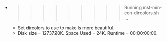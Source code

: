 * >>>>>>>>> Running inst-min-con-dircolors.sh ...
  * Set dircolors to use  to make ls more beautiful.
  * Disk size = 1273720K. Space Used = 24K. Runtime = 00:00:00:00.
